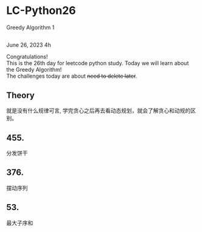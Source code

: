 # LC-Python26
Greedy Algorithm 1

## 

June 26, 2023  4h

Congratulations!\
This is the 26th day for leetcode python study. Today we will learn about the Greedy Algorithm!\
The challenges today are about ~~need to delete later~~.


## Theory
就是没有什么规律可言, 学完贪心之后再去看动态规划，就会了解贪心和动规的区别。

## 455.
分发饼干  


## 376. 
摆动序列  


## 53. 
最大子序和  
